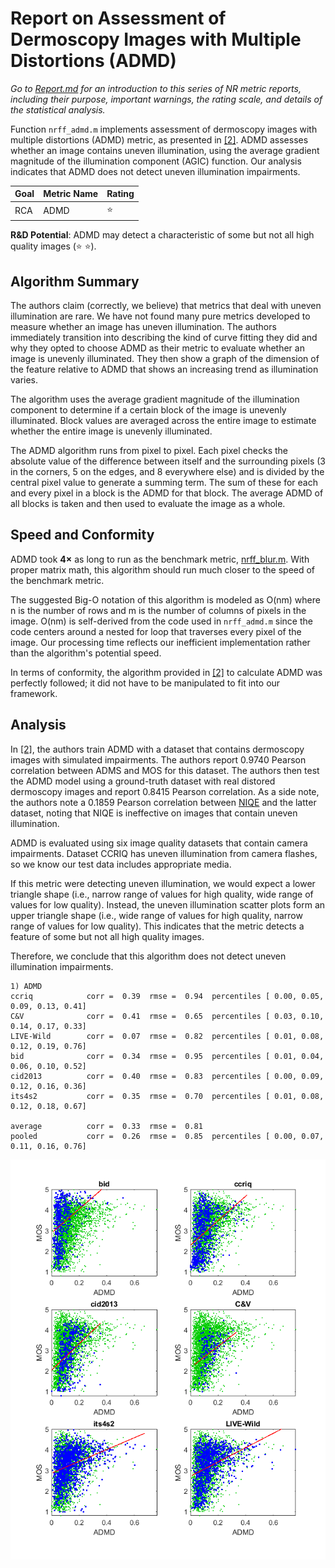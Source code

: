 # Report on Assessment of Dermoscopy Images with Multiple Distortions (ADMD) 

_Go to [Report.md](Report.md) for an introduction to this series of NR metric reports, including their purpose, important warnings, the rating scale, and details of the statistical analysis._ 

Function `nrff_admd.m` implements assessment of dermoscopy images with multiple distortions (ADMD) metric, as presented in [[2]](Publications.md). ADMD assesses whether an image contains uneven illumination, using the average gradient magnitude of the illumination component (AGIC) function. Our analysis indicates that ADMD does not detect uneven illumination impairments. 

Goal|Metric Name|Rating
----|-----------|------
RCA|ADMD|:star:

__R&D Potential__: ADMD may detect a characteristic of some but not all high quality images (:star: :star:). 

## Algorithm Summary
The authors claim (correctly, we believe) that metrics that deal with uneven illumination are rare. We have not found many pure metrics developed to measure whether an image has uneven illumination. The authors immediately transition into describing the kind of curve fitting they did and why they opted to choose ADMD as their metric to evaluate whether an image is unevenly illuminated. They then show a graph of the dimension of the feature relative to ADMD that shows an increasing trend as illumination varies. 

The algorithm uses the average gradient magnitude of the illumination component to determine if a certain block of the image is unevenly illuminated. Block values are averaged across the entire image to estimate whether the entire image is unevenly illuminated.

The ADMD algorithm runs from pixel to pixel. Each pixel checks the absolute value of the difference between itself and the surrounding pixels (3 in the corners, 5 on the edges, and 8 everywhere else) and is divided by the central pixel value to generate a summing term. The sum of these for each and every pixel in a block is the ADMD for that block. The average ADMD of all blocks is taken and then used to evaluate the image as a whole.

## Speed and Conformity
ADMD took __4×__ as long to run as the benchmark metric, [nrff_blur.m](ReportBlur.md). With proper matrix math, this algorithm should run much closer to the speed of the benchmark metric.

The suggested Big-O notation of this algorithm is modeled as O(nm) where n is the number of rows and m is the number of columns of pixels in the image. O(nm) is self-derived from the code used in `nrff_admd.m` since the code centers around a nested for loop that traverses every pixel of the image. Our processing time reflects our inefficient implementation rather than the algorithm's potential speed. 

In terms of conformity, the algorithm provided in [[2]](Publications.md) to calculate ADMD was perfectly followed; it did not have to be manipulated to fit into our framework. 

## Analysis
In [[2]](Publications.md), the authors train ADMD with a dataset that contains dermoscopy images with simulated impairments. The authors report 0.9740 Pearson correlation between ADMS and MOS for this dataset. The authors then test the ADMD model using a ground-truth dataset with real distored dermoscopy images and report 0.8415 Pearson correlation. As a side note, the authors note a 0.1859 Pearson correlation between [NIQE](ReportNiqe.md) and the latter dataset, noting that NIQE is ineffective on images that contain uneven illumination. 

ADMD is evaluated using six image quality datasets that contain camera impairments. Dataset CCRIQ has uneven illumination from camera flashes, so we know our test data includes appropriate media.

If this metric were detecting uneven illumination, we would expect a lower triangle shape (i.e., narrow range of values for high quality, wide range of values for low quality). Instead, the uneven illumination scatter plots form an upper triangle shape (i.e., wide range of values for high quality, narrow range of values for low quality). This indicates that the metric detects a feature of some but not all high quality images.  

Therefore, we conclude that this algorithm does not detect uneven illumination impairments. 
```
1) ADMD
ccriq            corr =  0.39  rmse =  0.94  percentiles [ 0.00, 0.05, 0.09, 0.13, 0.41]
C&V              corr =  0.41  rmse =  0.65  percentiles [ 0.03, 0.10, 0.14, 0.17, 0.33]
LIVE-Wild        corr =  0.07  rmse =  0.82  percentiles [ 0.01, 0.08, 0.12, 0.19, 0.76]
bid              corr =  0.34  rmse =  0.95  percentiles [ 0.01, 0.04, 0.06, 0.10, 0.52]
cid2013          corr =  0.40  rmse =  0.83  percentiles [ 0.00, 0.09, 0.12, 0.16, 0.36]
its4s2           corr =  0.35  rmse =  0.70  percentiles [ 0.01, 0.08, 0.12, 0.18, 0.67]

average          corr =  0.33  rmse =  0.81
pooled           corr =  0.26  rmse =  0.85  percentiles [ 0.00, 0.07, 0.11, 0.16, 0.76]
```

![](images/report_admd.png)
